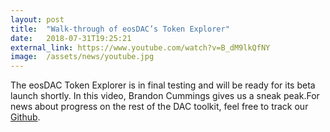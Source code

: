 ```yaml
---
layout: post
title:  "Walk-through of eosDAC’s Token Explorer"
date:   2018-07-31T19:25:21
external_link: https://www.youtube.com/watch?v=B_dM9lkQfNY
image:  /assets/news/youtube.jpg
---
```

The eosDAC Token Explorer is in final testing and will be ready for its beta launch shortly. In this video, Brandon Cummings gives us a sneak peak.For news about progress on the rest of the DAC toolkit, feel free to track our [Github](https://github.com/eosdac).
